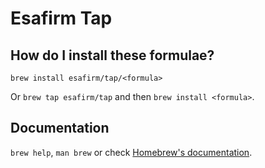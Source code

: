 # Esafirm Tap

## How do I install these formulae?
`brew install esafirm/tap/<formula>`

Or `brew tap esafirm/tap` and then `brew install <formula>`.

## Documentation
`brew help`, `man brew` or check [Homebrew's documentation](https://docs.brew.sh).
